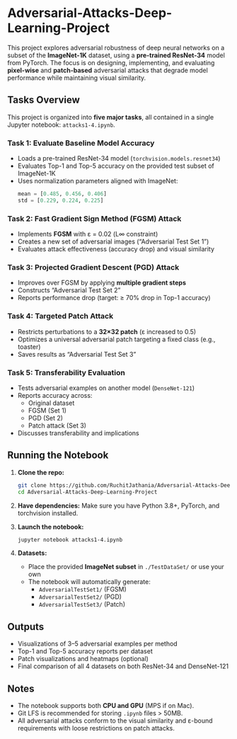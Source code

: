 # Adversarial-Attacks-Deep-Learning-Project
This project explores adversarial robustness of deep neural networks on a subset of the **ImageNet-1K** dataset, using a **pre-trained ResNet-34** model from PyTorch. The focus is on designing, implementing, and evaluating **pixel-wise** and **patch-based** adversarial attacks that degrade model performance while maintaining visual similarity.

## Tasks Overview

This project is organized into **five major tasks**, all contained in a single Jupyter notebook: `attacks1-4.ipynb`.

### Task 1: **Evaluate Baseline Model Accuracy**
- Loads a pre-trained ResNet-34 model (`torchvision.models.resnet34`)
- Evaluates Top-1 and Top-5 accuracy on the provided test subset of ImageNet-1K
- Uses normalization parameters aligned with ImageNet:
  ```python
  mean = [0.485, 0.456, 0.406]
  std = [0.229, 0.224, 0.225]
  ```

### Task 2: **Fast Gradient Sign Method (FGSM) Attack**
- Implements **FGSM** with ε = 0.02 (L∞ constraint)
- Creates a new set of adversarial images (“Adversarial Test Set 1”)
- Evaluates attack effectiveness (accuracy drop) and visual similarity

### Task 3: **Projected Gradient Descent (PGD) Attack**
- Improves over FGSM by applying **multiple gradient steps**
- Constructs “Adversarial Test Set 2”
- Reports performance drop (target: ≥ 70% drop in Top-1 accuracy)

### Task 4: **Targeted Patch Attack**
- Restricts perturbations to a **32×32 patch** (ε increased to 0.5)
- Optimizes a universal adversarial patch targeting a fixed class (e.g., toaster)
- Saves results as “Adversarial Test Set 3”

### Task 5: **Transferability Evaluation**
- Tests adversarial examples on another model (`DenseNet-121`)
- Reports accuracy across:
  - Original dataset
  - FGSM (Set 1)
  - PGD (Set 2)
  - Patch attack (Set 3)
- Discusses transferability and implications

## Running the Notebook

1. **Clone the repo:**
   ```bash
   git clone https://github.com/RuchitJathania/Adversarial-Attacks-Deep-Learning-Project.git
   cd Adversarial-Attacks-Deep-Learning-Project
   ```

2. **Have dependencies:**
   Make sure you have Python 3.8+, PyTorch, and torchvision installed.

3. **Launch the notebook:**
   ```bash
   jupyter notebook attacks1-4.ipynb
   ```

4. **Datasets:**
   - Place the provided **ImageNet subset** in `./TestDataSet/` or use your own
   - The notebook will automatically generate:
     - `AdversarialTestSet1/` (FGSM)
     - `AdversarialTestSet2/` (PGD)
     - `AdversarialTestSet3/` (Patch)

## Outputs

- Visualizations of 3–5 adversarial examples per method
- Top-1 and Top-5 accuracy reports per dataset
- Patch visualizations and heatmaps (optional)
- Final comparison of all 4 datasets on both ResNet-34 and DenseNet-121

## Notes

- The notebook supports both **CPU and GPU** (MPS if on Mac).
- Git LFS is recommended for storing `.ipynb` files > 50MB.
- All adversarial attacks conform to the visual similarity and ε-bound requirements with loose restrictions on patch attacks.
